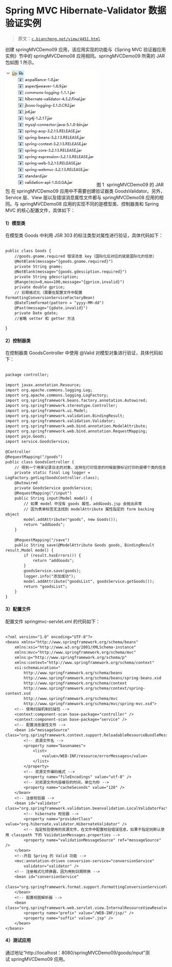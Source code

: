# Spring MVC Hibernate-Validator 数据验证实例

> 原文：[`c.biancheng.net/view/4451.html`](http://c.biancheng.net/view/4451.html)

创建 springMVCDemo09 应用，该应用实现的功能与《Spring MVC 验证器应用实例》节中的 springMVCDemo08 应用相同。springMVCDemo09 所需的 JAR 包如图 1 所示。

![springMVCDemo09 的 JAR 包](img/0531e8fc8c43ea858048b3d4ed874d26.png)
图 1  springMVCDemo09 的 JAR 包
在 springMVCDemo09 应用中不需要创建验证器类 GoodsValidator。另外，Service 层、View 层以及错误消息属性文件都与 springMVCDemo08 应用的相同。与 springMVCDemo08 应用的实现不同的是模型类、控制器类和 Spring MVC 的核心配置文件，具体如下：

#### 1）模型类

在模型类 Goods 中利用 JSR 303 的标注类型对属性进行验证，具体代码如下：

```

public class Goods {
    //goods.gname.required 错误消息 key（国际化后对应的就是国际化的信息）
    @NotBlank(message="{goods.gname.required}")
    private String gname;
    @NotBlank(message="{goods.gdesciption.required}")
    private String gdescription;
    @Range(min=0,max=100,message="{gprice.invalid}")
    private double gprice;
    // 日期格式化（需要在配置文件中配置 FormattingConversionServiceFactoryBean)
    @DateTimeFormat(pattern = "yyyy-MM-dd")
    @Past(message="{gdate.invalid}")
    private Date gdate;
    //省略 setter 和 getter 方法
```

}

#### 2）控制器类

在控制器类 GoodsController 中使用 @Valid 对模型对象进行验证，具体代码如下：

```

package controller;

import javax.annotation.Resource;
import org.apache.commons.logging.Log;
import org.apache.commons.logging.LogFactory;
import org.springframework.beans.factory.annotation.Autowired;
import org.springframework.stereotype.Controller;
import org.springframework.ui.Model;
import org.springframework.validation.BindingResult;
import org.springframework.validation.Validator;
import org.springframework.web.bind.annotation.ModelAttribute;
import org.springframework.web.bind.annotation.RequestMapping;
import pojo.Goods;
import service.GoodsService;

@Controller
@RequestMapping("/goods")
public class GoodsController {
    // 得到一个用来记录日志的对象，这样在打印信息的时候能够标记打印的是哪个类的信息
    private static final Log logger = LogFactory.getLog(GoodsController.class);
    @Autowired
    private GoodsService goodsService;
    @RequestMapping("/input")
    public String input(Model model) {
        // 如果 model 中没有 goods 属性，addGoods.jsp 会抛出异常
        // 因为表单标签无法找到 modelAttribute 属性指定的 form backing object
        model.addAttribute("goods", new Goods());
        return "addGoods";
    }

    @RequestMapping("/save")
    public String save(@ModelAttribute Goods goods, BindingResult result,Model model) {
        if (result.hasErrors()) {
            return "addGoods";
        }
        goodsService.save(goods);
        logger.info("添加成功");
        model.addAttribute("goodsList", goodsService.getGoods());
        return "goodsList";
    }
}
```

#### 3）配置文件

配置文件 springmvc-servlet.xml 的代码如下：

```

<?xml version="1.0" encoding="UTF-8"?>
<beans xmlns="http://www.springframework.org/schema/beans"
    xmlns:xsi="http://www.w3.org/2001/XMLSchema-instance"
    xmlns:mvc="http://www.springframework.org/schema/mvc"
    xmlns:p="http://www.springframework.org/schema/p"
    xmlns:context="http://www.springframework.org/schema/context"
    xsi:schemaLocation="
        http://www.springframework.org/schema/beans
        http://www.springframework.org/schema/beans/spring-beans.xsd
        http://www.springframework.org/schema/context
        http://www.springframework.org/schema/context/spring-context.xsd
        http://www.springframework.org/schema/mvc
        http://www.springframework.org/schema/mvc/spring-mvc.xsd">
    <!-- 使用扫描机制扫描包 -->
    <context:component-scan base-package="controller" />
    <context:component-scan base-package="service" />
    <!-- 配置消息属性文件 -->
    <bean id="messageSource" class="org.springframework.context.support.ReloadableResourceBundleMessageSource">
        <!-- 资源文件名 -->
        <property name="basenames">
            <list>
                <value>/WEB-INF/resource/errorMessages</value>
            </list>
        </property>
        <!-- 资源文件编码格式 -->
        <property name="fileEncodings" value="utf-8" />
        <!-- 对资源文件内容缓存的时间，单位为秒 -->
        <property name="cacheSeconds" value="120" />
    </bean>
    <!-- 注册校验器 -->
    <bean id="validator" class="org.springframework.validation.beanvalidation.LocalValidatorFactoryBean">
        <!-- hibernate 校验器 -->
        <property name="providerClass" value="org.hibernate.validator.HibernateValidator" />
        <!-- 指定校验使用的资源文件，在文件中配置校验错误信息，如果不指定则默认使用 classpath 下的 VaiidationMessages.properties -->
        <property name="validationMessageSource" ref="messageSource" />
    </bean>
    <!--开启 Spring 的 Valid 功能 -->
    <mvc:annotation-driven conversion-service="conversionService"
        validator="validator" />
    <!-- 注册格式化转换器，因为用到日期转换 -->
    <bean id="conversionService" 
        class="org.springframework.format.support.FormattingConversionServiceFactoryBean">
    </bean>
    <!-- 配置视图解析器 -->
    <bean class="org.springframework.web.servlet.view.InternalResourceViewResolver">
        <property name="prefix" value="/WEB-INF/jsp/" />
        <property name="suffix" value=".jsp" />
    </bean>
</beans>
```

#### 4）测试应用

通过地址“http://localhost：8080/springMVCDemo09/goods/input”测试 springMVCDemo09 应用。